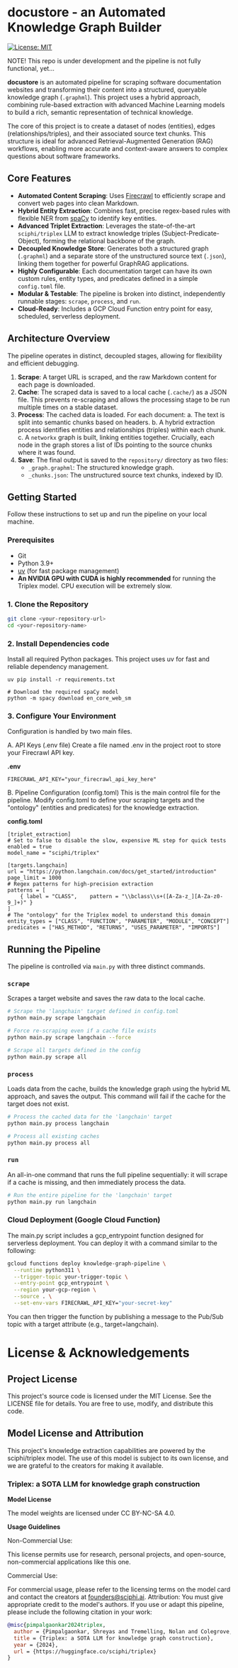 # docustore - an Automated Knowledge Graph Builder

[![License: MIT](https://img.shields.io/badge/License-MIT-yellow.svg)](https://opensource.org/licenses/MIT)

NOTE! This repo is under development and the pipeline is not fully functional, yet...

**docustore** is an automated pipeline for scraping software documentation websites and transforming their content into a structured, queryable knowledge graph (`.graphml`). This project uses a hybrid approach, combining rule-based extraction with advanced Machine Learning models to build a rich, semantic representation of technical knowledge.

The core of this project is to create a dataset of nodes (entities), edges (relationships/triples), and their associated source text chunks. This structure is ideal for advanced Retrieval-Augmented Generation (RAG) workflows, enabling more accurate and context-aware answers to complex questions about software frameworks.

## Core Features

-   **Automated Content Scraping**: Uses [Firecrawl](https://firecrawl.dev/) to efficiently scrape and convert web pages into clean Markdown.
-   **Hybrid Entity Extraction**: Combines fast, precise regex-based rules with flexible NER from [spaCy](https://spacy.io/) to identify key entities.
-   **Advanced Triplet Extraction**: Leverages the state-of-the-art `sciphi/triplex` LLM to extract knowledge triples (Subject-Predicate-Object), forming the relational backbone of the graph.
-   **Decoupled Knowledge Store**: Generates both a structured graph (`.graphml`) and a separate store of the unstructured source text (`.json`), linking them together for powerful GraphRAG applications.
-   **Highly Configurable**: Each documentation target can have its own custom rules, entity types, and predicates defined in a simple `config.toml` file.
-   **Modular & Testable**: The pipeline is broken into distinct, independently runnable stages: `scrape`, `process`, and `run`.
-   **Cloud-Ready**: Includes a GCP Cloud Function entry point for easy, scheduled, serverless deployment.

## Architecture Overview

The pipeline operates in distinct, decoupled stages, allowing for flexibility and efficient debugging.

1.  **Scrape**: A target URL is scraped, and the raw Markdown content for each page is downloaded.
2.  **Cache**: The scraped data is saved to a local cache (`.cache/`) as a JSON file. This prevents re-scraping and allows the processing stage to be run multiple times on a stable dataset.
3.  **Process**: The cached data is loaded. For each document:
    a.  The text is split into semantic chunks based on headers.
    b.  A hybrid extraction process identifies entities and relationships (triples) within each chunk.
    c.  A `networkx` graph is built, linking entities together. Crucially, each node in the graph stores a list of IDs pointing to the source chunks where it was found.
4.  **Save**: The final output is saved to the `repository/` directory as two files:
    *   `_graph.graphml`: The structured knowledge graph.
    *   `_chunks.json`: The unstructured source text chunks, indexed by ID.

## Getting Started

Follow these instructions to set up and run the pipeline on your local machine.

### Prerequisites

-   Git
-   Python 3.9+
-   [uv](https://github.com/astral-sh/uv) (for fast package management)
-   **An NVIDIA GPU with CUDA is highly recommended** for running the Triplex model. CPU execution will be extremely slow.

### 1. Clone the Repository

```bash
git clone <your-repository-url>
cd <your-repository-name> 
```
### 2. Install Dependencies code
Install all required Python packages.
This project uses uv for fast and reliable dependency management.
```
uv pip install -r requirements.txt

# Download the required spaCy model
python -m spacy download en_core_web_sm
```
### 3. Configure Your Environment
Configuration is handled by two main files.

A. API Keys (.env file)
Create a file named .env in the project root to store your Firecrawl API key.

**.env**
```
FIRECRAWL_API_KEY="your_firecrawl_api_key_here"
```
B. Pipeline Configuration (config.toml)
This is the main control file for the pipeline. Modify config.toml to define your scraping targets and the "ontology" (entities and predicates) for the knowledge extraction.

**config.toml**
```
[triplet_extraction]
# Set to false to disable the slow, expensive ML step for quick tests
enabled = true 
model_name = "sciphi/triplex" 

[targets.langchain]
url = "https://python.langchain.com/docs/get_started/introduction"
page_limit = 1000
# Regex patterns for high-precision extraction
patterns = [
    { label = "CLASS",    pattern = "\\bclass\\s+([A-Za-z_][A-Za-z0-9_]+)" }
]
# The "ontology" for the Triplex model to understand this domain
entity_types = ["CLASS", "FUNCTION", "PARAMETER", "MODULE", "CONCEPT"]
predicates = ["HAS_METHOD", "RETURNS", "USES_PARAMETER", "IMPORTS"]
```

## Running the Pipeline

The pipeline is controlled via `main.py` with three distinct commands.

### `scrape`

Scrapes a target website and saves the raw data to the local cache.

```bash
# Scrape the 'langchain' target defined in config.toml
python main.py scrape langchain

# Force re-scraping even if a cache file exists
python main.py scrape langchain --force

# Scrape all targets defined in the config
python main.py scrape all
```
### `process`
Loads data from the cache, builds the knowledge graph using the hybrid ML approach, and saves the output. This command will fail if the cache for the target does not exist.
```Bash
# Process the cached data for the 'langchain' target
python main.py process langchain

# Process all existing caches
python main.py process all
```
### `run`

An all-in-one command that runs the full pipeline sequentially: it will scrape if a cache is missing, and then immediately process the data.
```Bash
# Run the entire pipeline for the 'langchain' target
python main.py run langchain
```
### Cloud Deployment (Google Cloud Function)
The main.py script includes a gcp_entrypoint function designed for serverless deployment. You can deploy it with a command similar to the following:
```Bash
gcloud functions deploy knowledge-graph-pipeline \
  --runtime python311 \
  --trigger-topic your-trigger-topic \
  --entry-point gcp_entrypoint \
  --region your-gcp-region \
  --source . \
  --set-env-vars FIRECRAWL_API_KEY="your-secret-key"
  ```
You can then trigger the function by publishing a message to the Pub/Sub topic with a target attribute (e.g., target=langchain).
# License & Acknowledgements
## Project License
This project's source code is licensed under the MIT License. See the LICENSE file for details. You are free to use, modify, and distribute this code.
## Model License and Attribution
This project's knowledge extraction capabilities are powered by the sciphi/triplex model. The use of this model is subject to its own license, and we are grateful to the creators for making it available.
### Triplex: a SOTA LLM for knowledge graph construction

**Model License**

The model weights are licensed under CC BY-NC-SA 4.0.

**Usage Guidelines**

Non-Commercial Use: 

This license permits use for research, personal projects, and open-source, non-commercial applications like this one.

Commercial Use: 

For commercial usage, please refer to the licensing terms on the model card and contact the creators at founders@sciphi.ai.
Attribution: You must give appropriate credit to the model's authors. If you use or adapt this pipeline, please include the following citation in your work:
```Bibtex
@misc{pimpalgaonkar2024triplex,
  author = {Pimpalgaonkar, Shreyas and Tremelling, Nolan and Colegrove, Owen},
  title = {Triplex: a SOTA LLM for knowledge graph construction},
  year = {2024},
  url = {https://huggingface.co/sciphi/triplex}
}
```